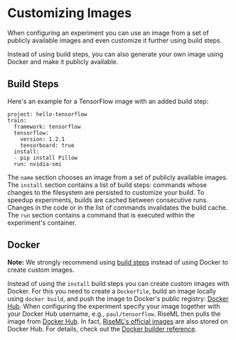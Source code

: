 # Customizing Images

When configuring an experiment you can use an image from a set of publicly available images and even customize it further using build steps.

Instead of using build steps, you can also generate your own image using Docker and make it publicly available.

## Build Steps

Here's an example for a TensorFlow image with an added build step:

```
project: hello-tensorflow
train:
  framework: tensorflow
  tensorflow:
    version: 1.2.1
    tensorboard: true
  install:
  - pip install Pillow
  run: nvidia-smi
```

The ```name``` section chooses an image from a set of publicly available images.
The ```install``` section contains a list of build steps: commands whose changes to the filesystem are persisted to customize your build.
To speedup experiments, builds are cached between consecutive runs.
Changes in the code or in the list of commands invalidates the build cache.
The ```run``` section contains a command that is executed within the experiment's container.

## Docker

**Note:** We strongly recommend using [build steps]() instead of using Docker to create custom images.

Instead of using the ```install``` build steps you can create custom images with Docker.
For this you need to create a ```Dockerfile```, build an image locally using ```docker build```, and push the image to Docker's public registry: [Docker Hub](https://hub.docker.com/).
When configuring the experiment specify your image together with your Docker Hub username, e.g., ```paul/tensorflow```.
RiseML then pulls the image from [Docker Hub](https://hub.docker.com/).
In fact, [RiseML's official images](https://hub.docker.com/u/riseml/) are also stored on Docker Hub.
For details, check out the [Docker builder reference](https://docs.docker.com/engine/reference/builder/).

